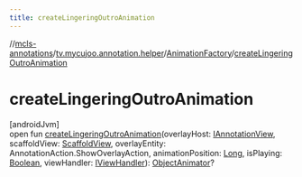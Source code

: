 ```yaml
---
title: createLingeringOutroAnimation
---
```

//[mcls-annotations](../../../index.html)/[tv.mycujoo.annotation.helper](../index.html)/[AnimationFactory](index.html)/[createLingeringOutroAnimation](create-lingering-outro-animation.html)



# createLingeringOutroAnimation



[androidJvm]\
open fun [createLingeringOutroAnimation](create-lingering-outro-animation.html)(overlayHost: [IAnnotationView](../../tv.mycujoo.annotation.annotation/-i-annotation-view/index.html), scaffoldView: [ScaffoldView](../../tv.mycujoo.annotation.widget/-scaffold-view/index.html), overlayEntity: AnnotationAction.ShowOverlayAction, animationPosition: [Long](https://kotlinlang.org/api/latest/jvm/stdlib/kotlin/-long/index.html), isPlaying: [Boolean](https://kotlinlang.org/api/latest/jvm/stdlib/kotlin/-boolean/index.html), viewHandler: [IViewHandler](../-i-view-handler/index.html)): [ObjectAnimator](https://developer.android.com/reference/kotlin/android/animation/ObjectAnimator.html)?




